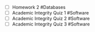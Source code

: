 
- [ ] Homework 2 #Databases
- [ ] Academic Integrity Quiz 1 #Software
- [ ] Academic Integrity Quiz 2 #Software 
- [ ] Academic Integrity Quiz 3 #Software 
